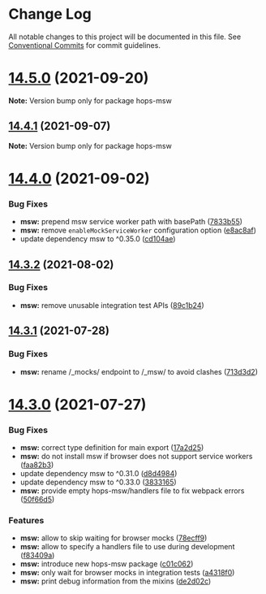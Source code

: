 # Change Log

All notable changes to this project will be documented in this file.
See [Conventional Commits](https://conventionalcommits.org) for commit guidelines.

# [14.5.0](https://github.com/xing/hops/compare/v14.4.1...v14.5.0) (2021-09-20)

**Note:** Version bump only for package hops-msw





## [14.4.1](https://github.com/xing/hops/compare/v14.4.0...v14.4.1) (2021-09-07)

**Note:** Version bump only for package hops-msw





# [14.4.0](https://github.com/xing/hops/compare/v14.3.2...v14.4.0) (2021-09-02)


### Bug Fixes

* **msw:** prepend msw service worker path with basePath ([7833b55](https://github.com/xing/hops/commit/7833b55a3decd468de1eff910d3c6e04dd640ba5))
* **msw:** remove `enableMockServiceWorker` configuration option ([e8ac8af](https://github.com/xing/hops/commit/e8ac8af3a23bec265a02e0c47ffa777ef9fb268f))
* update dependency msw to ^0.35.0 ([cd104ae](https://github.com/xing/hops/commit/cd104ae8cecbbdd53da6fa504a37d006a874bca4))





## [14.3.2](https://github.com/xing/hops/compare/v14.3.1...v14.3.2) (2021-08-02)


### Bug Fixes

* **msw:** remove unusable integration test APIs ([89c1b24](https://github.com/xing/hops/commit/89c1b24f0238df36c638e91bc6091ecc0323e3d9))





## [14.3.1](https://github.com/xing/hops/compare/v14.3.0...v14.3.1) (2021-07-28)


### Bug Fixes

* **msw:** rename /_mocks/ endpoint to /_msw/ to avoid clashes ([713d3d2](https://github.com/xing/hops/commit/713d3d24408ee031b1ab1290d0b42ee2b5d313e6))





# [14.3.0](https://github.com/xing/hops/compare/v14.2.1...v14.3.0) (2021-07-27)


### Bug Fixes

* **msw:** correct type definition for main export ([17a2d25](https://github.com/xing/hops/commit/17a2d25875534e2974b769d901b76c34c23b49a7))
* **msw:** do not install msw if browser does not support service workers ([faa82b3](https://github.com/xing/hops/commit/faa82b321fc46efbaa3c0f852b818869780a4833))
* update dependency msw to ^0.31.0 ([d8d4984](https://github.com/xing/hops/commit/d8d4984202a2e6f566f59ee1d66b85a3deac77d5))
* update dependency msw to ^0.33.0 ([3833165](https://github.com/xing/hops/commit/3833165f73246e8870b7920fd44242e841fe2230))
* **msw:** provide empty hops-msw/handlers file to fix webpack errors ([50f66d5](https://github.com/xing/hops/commit/50f66d5e449f87cbd8f2dc3d6039354f33e95736))


### Features

* **msw:** allow to skip waiting for browser mocks ([78ecff9](https://github.com/xing/hops/commit/78ecff9846edc5b61cc2955ee6e4b1eaeda39894))
* **msw:** allow to specify a handlers file to use during development ([f83409a](https://github.com/xing/hops/commit/f83409aca4303c5024eddfa52f4b8359087bbd87))
* **msw:** introduce new hops-msw package ([c01c062](https://github.com/xing/hops/commit/c01c06268f67b349bc9f249b09b438f3007f8e7e))
* **msw:** only wait for browser mocks in integration tests ([a4318f0](https://github.com/xing/hops/commit/a4318f0b2752bda91a93c0f041e50fc24068143e))
* **msw:** print debug information from the mixins ([de2d02c](https://github.com/xing/hops/commit/de2d02c72d41a75cc1ed925f5a421abdf2b2f13f))
